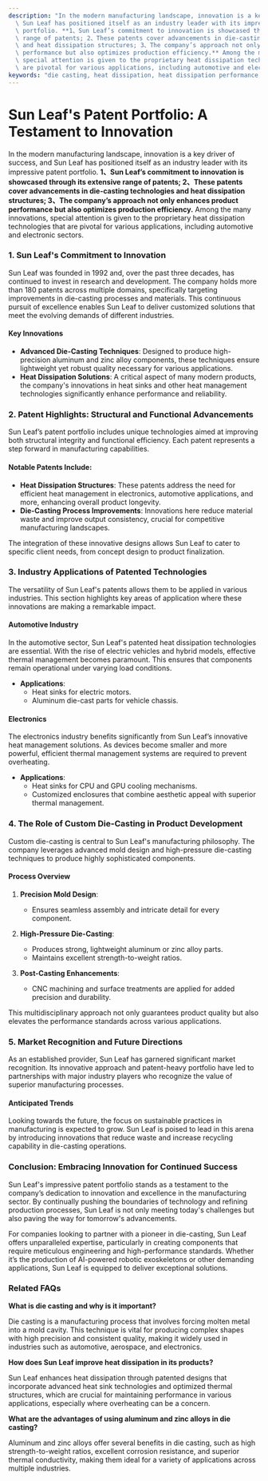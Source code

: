 ```yaml
---
description: "In the modern manufacturing landscape, innovation is a key driver of success, and\
  \ Sun Leaf has positioned itself as an industry leader with its impressive patent\
  \ portfolio. **1、Sun Leaf’s commitment to innovation is showcased through its extensive\
  \ range of patents; 2、These patents cover advancements in die-casting technologies\
  \ and heat dissipation structures; 3、The company’s approach not only enhances product\
  \ performance but also optimizes production efficiency.** Among the many innovations,\
  \ special attention is given to the proprietary heat dissipation technologies that\
  \ are pivotal for various applications, including automotive and electronic sectors. "
keywords: "die casting, heat dissipation, heat dissipation performance, heat sink"
---
```

# Sun Leaf's Patent Portfolio: A Testament to Innovation

In the modern manufacturing landscape, innovation is a key driver of success, and Sun Leaf has positioned itself as an industry leader with its impressive patent portfolio. **1、Sun Leaf’s commitment to innovation is showcased through its extensive range of patents; 2、These patents cover advancements in die-casting technologies and heat dissipation structures; 3、The company’s approach not only enhances product performance but also optimizes production efficiency.** Among the many innovations, special attention is given to the proprietary heat dissipation technologies that are pivotal for various applications, including automotive and electronic sectors. 

### **1. Sun Leaf's Commitment to Innovation**

Sun Leaf was founded in 1992 and, over the past three decades, has continued to invest in research and development. The company holds more than 180 patents across multiple domains, specifically targeting improvements in die-casting processes and materials. This continuous pursuit of excellence enables Sun Leaf to deliver customized solutions that meet the evolving demands of different industries.

#### Key Innovations

- **Advanced Die-Casting Techniques**: Designed to produce high-precision aluminum and zinc alloy components, these techniques ensure lightweight yet robust quality necessary for various applications.
- **Heat Dissipation Solutions**: A critical aspect of many modern products, the company's innovations in heat sinks and other heat management technologies significantly enhance performance and reliability.

### **2. Patent Highlights: Structural and Functional Advancements**

Sun Leaf’s patent portfolio includes unique technologies aimed at improving both structural integrity and functional efficiency. Each patent represents a step forward in manufacturing capabilities.

#### Notable Patents Include:

- **Heat Dissipation Structures**: These patents address the need for efficient heat management in electronics, automotive applications, and more, enhancing overall product longevity.
- **Die-Casting Process Improvements**: Innovations here reduce material waste and improve output consistency, crucial for competitive manufacturing landscapes.

The integration of these innovative designs allows Sun Leaf to cater to specific client needs, from concept design to product finalization.

### **3. Industry Applications of Patented Technologies**

The versatility of Sun Leaf's patents allows them to be applied in various industries. This section highlights key areas of application where these innovations are making a remarkable impact.

#### Automotive Industry

In the automotive sector, Sun Leaf's patented heat dissipation technologies are essential. With the rise of electric vehicles and hybrid models, effective thermal management becomes paramount. This ensures that components remain operational under varying load conditions.

- **Applications**:
  - Heat sinks for electric motors.
  - Aluminum die-cast parts for vehicle chassis.

#### Electronics

The electronics industry benefits significantly from Sun Leaf’s innovative heat management solutions. As devices become smaller and more powerful, efficient thermal management systems are required to prevent overheating.

- **Applications**:
  - Heat sinks for CPU and GPU cooling mechanisms.
  - Customized enclosures that combine aesthetic appeal with superior thermal management.

### **4. The Role of Custom Die-Casting in Product Development**

Custom die-casting is central to Sun Leaf's manufacturing philosophy. The company leverages advanced mold design and high-pressure die-casting techniques to produce highly sophisticated components.

#### Process Overview

1. **Precision Mold Design**:
   - Ensures seamless assembly and intricate detail for every component.
   
2. **High-Pressure Die-Casting**:
   - Produces strong, lightweight aluminum or zinc alloy parts.
   - Maintains excellent strength-to-weight ratios.

3. **Post-Casting Enhancements**:
   - CNC machining and surface treatments are applied for added precision and durability.

This multidisciplinary approach not only guarantees product quality but also elevates the performance standards across various applications.

### **5. Market Recognition and Future Directions**

As an established provider, Sun Leaf has garnered significant market recognition. Its innovative approach and patent-heavy portfolio have led to partnerships with major industry players who recognize the value of superior manufacturing processes.

#### Anticipated Trends

Looking towards the future, the focus on sustainable practices in manufacturing is expected to grow. Sun Leaf is poised to lead in this arena by introducing innovations that reduce waste and increase recycling capability in die-casting operations.

### **Conclusion: Embracing Innovation for Continued Success**

Sun Leaf's impressive patent portfolio stands as a testament to the company’s dedication to innovation and excellence in the manufacturing sector. By continually pushing the boundaries of technology and refining production processes, Sun Leaf is not only meeting today's challenges but also paving the way for tomorrow's advancements. 

For companies looking to partner with a pioneer in die-casting, Sun Leaf offers unparalleled expertise, particularly in creating components that require meticulous engineering and high-performance standards. Whether it’s the production of AI-powered robotic exoskeletons or other demanding applications, Sun Leaf is equipped to deliver exceptional solutions.

### Related FAQs

**What is die casting and why is it important?**

Die casting is a manufacturing process that involves forcing molten metal into a mold cavity. This technique is vital for producing complex shapes with high precision and consistent quality, making it widely used in industries such as automotive, aerospace, and electronics.

**How does Sun Leaf improve heat dissipation in its products?**

Sun Leaf enhances heat dissipation through patented designs that incorporate advanced heat sink technologies and optimized thermal structures, which are crucial for maintaining performance in various applications, especially where overheating can be a concern.

**What are the advantages of using aluminum and zinc alloys in die casting?**

Aluminum and zinc alloys offer several benefits in die casting, such as high strength-to-weight ratios, excellent corrosion resistance, and superior thermal conductivity, making them ideal for a variety of applications across multiple industries.
